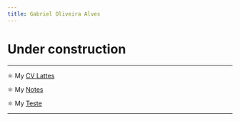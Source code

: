 ```yaml
---
title: Gabriel Oliveira Alves
---
```


# Under construction

***

⚛ My [CV Lattes](http://lattes.cnpq.br/8556653249943418)

⚛ My [Notes](/notes.md)

⚛ My [Teste](/hello-world.md)


---
